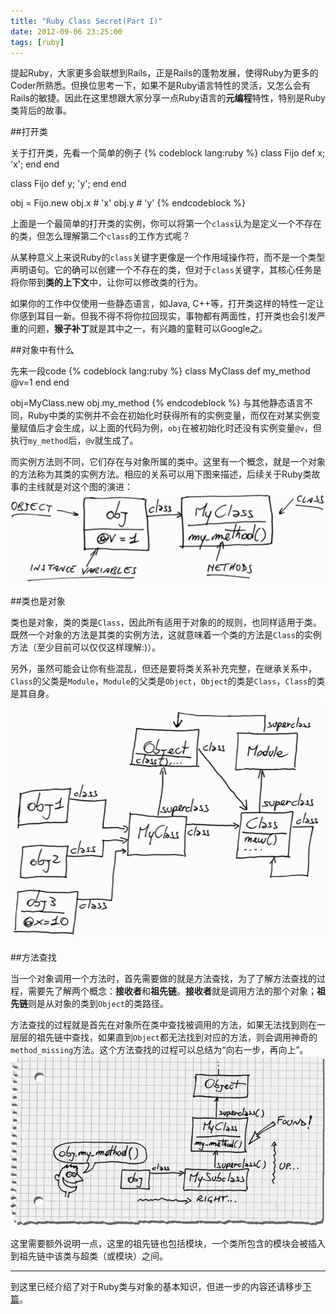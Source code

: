 ```yaml
---
title: "Ruby Class Secret(Part I)"
date: 2012-09-06 23:25:00
tags: [ruby]
---
```


提起Ruby，大家更多会联想到Rails，正是Rails的蓬勃发展，使得Ruby为更多的Coder所熟悉。但换位思考一下，如果不是Ruby语言特性的灵活，又怎么会有Rails的敏捷。因此在这里想跟大家分享一点Ruby语言的**元编程**特性，特别是Ruby类背后的故事。

##打开类

关于打开类，先看一个简单的例子
{% codeblock lang:ruby %}
class Fijo
  def x; 'x'; end
end

class Fijo
  def y; 'y'; end
end

obj = Fijo.new
obj.x 	# 'x'
obj.y 	# 'y'
{% endcodeblock %}

上面是一个最简单的打开类的实例，你可以将第一个`class`认为是定义一个不存在的类，但怎么理解第二个`class`的工作方式呢？

从某种意义上来说Ruby的`class`关键字更像是一个作用域操作符，而不是一个类型声明语句。它的确可以创建一个不存在的类，但对于`class`关键字，其核心任务是将你带到**类的上下文**中，让你可以修改类的行为。

如果你的工作中仅使用一些静态语言，如Java, C++等，打开类这样的特性一定让你感到耳目一新。但我不得不将你拉回现实，事物都有两面性，打开类也会引发严重的问题，**猴子补丁**就是其中之一，有兴趣的童鞋可以Google之。

##对象中有什么

先来一段code
{% codeblock lang:ruby %}
class MyClass
  def my_method
    @v=1
  end
end

obj=MyClass.new
obj.my_method
{% endcodeblock %}
与其他静态语言不同，Ruby中类的实例并不会在初始化时获得所有的实例变量，而仅在对某实例变量赋值后才会生成，以上面的代码为例，`obj`在被初始化时还没有实例变量`@v`，但执行`my_method`后，`@v`就生成了。

而实例方法则不同，它们存在与对象所属的类中。这里有一个概念，就是一个对象的方法称为其类的实例方法。相应的关系可以用下图来描述，后续关于Ruby类故事的主线就是对这个图的演进：
![class_and_object_1](/images/var_in_object.png)

##类也是对象

类也是对象，类的类是`Class`，因此所有适用于对象的的规则，也同样适用于类。既然一个对象的方法是其类的实例方法，这就意味着一个类的方法是`Class`的实例方法（至少目前可以仅仅这样理解:)）。

另外，虽然可能会让你有些混乱，但还是要将类关系补充完整，在继承关系中，`Class`的父类是`Module`，`Module`的父类是`Object`，`Object`的类是`Class`，`Class`的类是其自身。
![class_and_object_2](/images/class_is_object.png)

##方法查找

当一个对象调用一个方法时，首先需要做的就是方法查找，为了了解方法查找的过程，需要先了解两个概念：**接收者**和**祖先链**。**接收者**就是调用方法的那个对象；**祖先链**则是从对象的类到`Object`的类路径。

方法查找的过程就是首先在对象所在类中查找被调用的方法，如果无法找到则在一层层的祖先链中查找，如果直到`Object`都无法找到对应的方法，则会调用神奇的`method_missing`方法。这个方法查找的过程可以总结为“向右一步，再向上”。
![class_and_object_3](/images/method_finding.png)

这里需要额外说明一点，这里的祖先链也包括模块，一个类所包含的模块会被插入到祖先链中该类与超类（或模块）之间。

---

到这里已经介绍了对于Ruby类与对象的基本知识，但进一步的内容还请移步[下篇](/2012/09/22/ruby-class-secret-2/ "Ruby类的真相(下)")。
